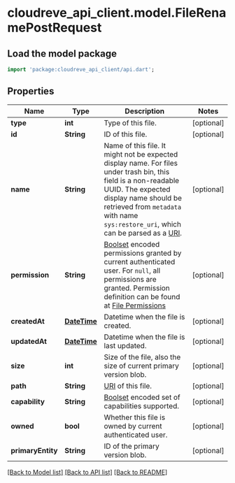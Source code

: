 # cloudreve_api_client.model.FileRenamePostRequest

## Load the model package
```dart
import 'package:cloudreve_api_client/api.dart';
```

## Properties
Name | Type | Description | Notes
------------ | ------------- | ------------- | -------------
**type** | **int** | Type of this file. | [optional] 
**id** | **String** | ID of this file. | [optional] 
**name** | **String** | Name of this file.   It might not be expected display name. For files under trash bin, this field is a non-readable UUID. The expected display name should be retrieved from `metadata` with name `sys:restore_uri`, which can be parsed as a [URI](https://docs.cloudreve.org/api/file-uri). | [optional] 
**permission** | **String** | [Boolset](https://docs.cloudreve.org/api/boolset) encoded permissions granted by current authenticated user. For `null`, all permissions are granted. Permission definition can be found at [File Permissions](https://docs.cloudreve.org/api/boolset#file-permission) | [optional] 
**createdAt** | [**DateTime**](DateTime.md) | Datetime when the file is created. | [optional] 
**updatedAt** | [**DateTime**](DateTime.md) | Datetime when the file is last updated. | [optional] 
**size** | **int** | Size of the file, also the size of current primary version blob. | [optional] 
**path** | **String** | [URI](https://docs.cloudreve.org/api/file-uri) of this file. | [optional] 
**capability** | **String** | [Boolset](https://docs.cloudreve.org/api/boolset) encoded set of capabilities supported. | [optional] 
**owned** | **bool** | Whether this file is owned by current authenticated user. | [optional] 
**primaryEntity** | **String** | ID of the primary version blob. | [optional] 

[[Back to Model list]](../README.md#documentation-for-models) [[Back to API list]](../README.md#documentation-for-api-endpoints) [[Back to README]](../README.md)


